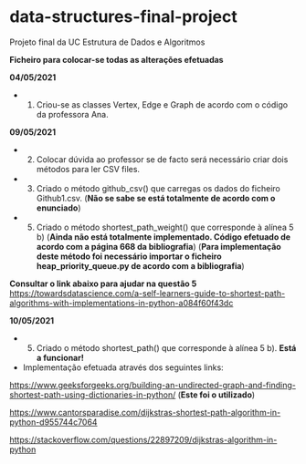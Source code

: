 # data-structures-final-project
Projeto final da UC Estrutura de Dados e Algoritmos

**Ficheiro para colocar-se todas as alterações efetuadas**

**04/05/2021**

* 1. Criou-se as classes Vertex, Edge e Graph de acordo com o código da professora Ana.

**09/05/2021**

* 2. Colocar dúvida ao professor se de facto será necessário criar dois métodos para ler CSV files.

* 3. Criado o método github_csv() que carregas os dados do ficheiro Github1.csv. (**Não se sabe se está totalmente de acordo com o enunciado**)

* 5. Criado o método shortest_path_weight() que corresponde à alínea 5 b) (**Ainda não está totalmente implementado. Código efetuado de acordo com a página 668 da bibliografia**) (**Para implementação deste método foi necessário importar o ficheiro heap_priority_queue.py de acordo com a bibliografia**)

**Consultar o link abaixo para ajudar na questão 5**
https://towardsdatascience.com/a-self-learners-guide-to-shortest-path-algorithms-with-implementations-in-python-a084f60f43dc

**10/05/2021**

* 5. Criado o método shortest_path() que corresponde à alínea 5 b). **Está a funcionar!**
* Implementação efetuada através dos seguintes links:

https://www.geeksforgeeks.org/building-an-undirected-graph-and-finding-shortest-path-using-dictionaries-in-python/ (**Este foi o utilizado**)

https://www.cantorsparadise.com/dijkstras-shortest-path-algorithm-in-python-d955744c7064

https://stackoverflow.com/questions/22897209/dijkstras-algorithm-in-python
